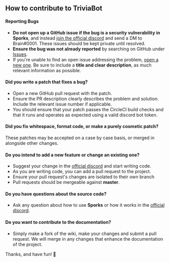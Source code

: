 ## How to contribute to TriviaBot

#### **Reporting Bugs**

* **Do not open up a GitHub issue if the bug is a security vulnerability
  in Sporks**, and instead [join the official discord](https://discord.gg/brainbox) and send a DM to Brain#0001. These issues should be kept private until resolved.
* **Ensure the bug was not already reported** by searching on GitHub under [Issues](https://github.com/brainboxdotcc/triviabot/issues).
* If you're unable to find an open issue addressing the problem, [open a new one](https://github.com/brainboxdotcc/triviabot/issues/new).
Be sure to include a **title and clear description**, as much relevant information as possible.

#### **Did you write a patch that fixes a bug?**

* Open a new GitHub pull request with the patch.
* Ensure the PR description clearly describes the problem and solution. Include the relevant issue number if applicable.
* You should ensure that your patch passes the CircleCI build checks and that it runs and operates as expected using a valid discord bot token.

#### **Did you fix whitespace, format code, or make a purely cosmetic patch?**

These patches may be accepted on a case by case basis, or merged in alongside other changes.

#### **Do you intend to add a new feature or change an existing one?**

* Suggest your change in the [official discord](https://discord.gg/brainbox) and start writing code.
* As you are writing code, you can add a pull request to the project.
* Ensure your pull request's changes are isolated to their own branch
* Pull requests should be mergeable against **master**.

#### **Do you have questions about the source code?**

* Ask any question about how to use **Sporks** or how it works in the [official discord](https://discord.gg/brainbox).

#### **Do you want to contribute to the documentation?**

* Simply make a fork of the wiki, make your changes and submit a pull request. We will merge in any changes that enhance the documentation of the project.

Thanks, and have fun! :robot:
